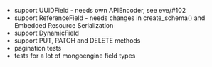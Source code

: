 * support UUIDField - needs own APIEncoder, see eve/#102
* support ReferenceField - needs changes in create_schema() and Embedded Resource Serialization
* support DynamicField
* support PUT, PATCH and DELETE methods
* pagination tests
* tests for a lot of mongoengine field types
